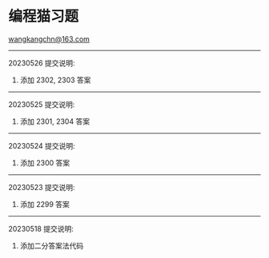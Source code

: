 # 编程猫习题  
<wangkangchn@163.com>


---
20230526 提交说明: 
1. 添加 2302, 2303 答案 

---
20230525 提交说明: 
1. 添加 2301, 2304 答案 

---
20230524 提交说明: 
1. 添加 2300 答案 

---
20230523 提交说明: 
1. 添加 2299 答案 

---
20230518 提交说明: 
1. 添加二分答案法代码  